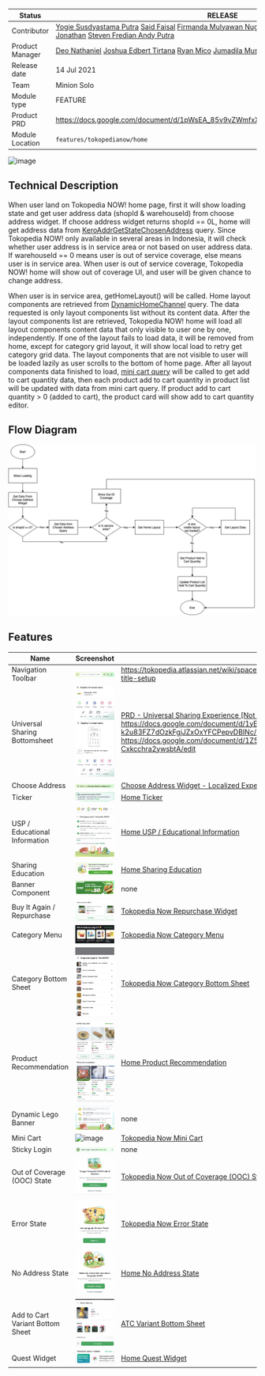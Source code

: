 
<!--left header table-->
| **Status** | <!--start status:GREEN-->RELEASE<!--end status--> |
| --- | --- |
| Contributor | [Yogie Susdyastama Putra](https://tokopedia.atlassian.net/wiki/people/5c6bf2e6f1a05835f933bf30?ref=confluence) [Said Faisal](https://tokopedia.atlassian.net/wiki/people/5e25eee0ee264b0e745862c3?ref=confluence) [Firmanda Mulyawan Nugroho](https://tokopedia.atlassian.net/wiki/people/5d91c148fdfa560dcc3a040f?ref=confluence) [Reza Gama Hidayat](https://tokopedia.atlassian.net/wiki/people/5def15952702bc0ec7e775c5?ref=confluence) [Misael Jonathan](https://tokopedia.atlassian.net/wiki/people/60051d42e64c95006fbaad73?ref=confluence) [Steven Fredian Andy Putra](https://tokopedia.atlassian.net/wiki/people/557058:20782bf2-2a29-413c-b75c-ce30c92cad9e?ref=confluence) |
| Product Manager | [Deo Nathaniel](https://tokopedia.atlassian.net/wiki/people/5c6be6f577edd55f716a2258?ref=confluence) [Joshua Edbert Tirtana](https://tokopedia.atlassian.net/wiki/people/60f7ac85f026ab007029a6bf?ref=confluence) [Ryan Mico](https://tokopedia.atlassian.net/wiki/people/5c6bedd8cff26405c30ad1b1?ref=confluence) [Jumadila Mustika](https://tokopedia.atlassian.net/wiki/people/61c037f6a54af90069a11858?ref=confluence) |
| Release date | 14 Jul 2021 |
| Team | Minion Solo |
| Module type | <!--start status:YELLOW-->FEATURE<!--end status--> |
| Product PRD | <https://docs.google.com/document/d/1pWsEA_85v9vZWmfxXo5DC0xsb7QWDu_cTNjMMQpnFsk/edit> |
| Module Location | `features/tokopedianow/home` |

<!--toc-->

![image](res/Screenshot_2021-11-12-14-04-57-323_com.tokopedia.tkpd.jpg)

## Technical Description

When user land on Tokopedia NOW! home page, first it will show loading state and get user address data (shopId & warehouseId) from choose address widget. If choose address widget returns shopId == 0L, home will get address data from [KeroAddrGetStateChosenAddress](/wiki/spaces/LG/pages/1145635698) query. Since Tokopedia NOW! only available in several areas in Indonesia, it will check whether user address is in service area or not based on user address data. If warehouseId == 0 means user is out of service coverage, else means user is in service area. When user is out of service coverage, Tokopedia NOW! home will show out of coverage UI, and user will be given chance to change address. 

When user is in service area, getHomeLayout() will be called. Home layout components are retrieved from [DynamicHomeChannel](/wiki/spaces/HP/pages/381550603) query. The data requested is only layout components list without its content data. After the layout components list are retrieved, Tokopedia NOW! home will load all layout components content data that only visible to user one by one, independently. If one of the layout fails to load data, it will be removed from home, except for category grid layout, it will show local load to retry get category grid data. The layout components that are not visible to user will be loaded lazily as user scrolls to the bottom of home page. After all layout components data finished to load, [mini cart query](https://tokopedia.atlassian.net/wiki/spaces/TTD/pages/1477936471/GraphQL+Mini+Cart) will be called to get add to cart quantity data, then each product add to cart quantity in product list will be updated with data from mini cart query. If product add to cart quantity > 0 (added to cart), the product card will show add to cart quantity editor.

## Flow Diagram

![Image](../res/home_flow_diagram.png)

## Features

| **Name** | **Screenshot**                                                                                                                      | **Link** |
| --- |-------------------------------------------------------------------------------------------------------------------------------------| --- |
| Navigation Toolbar | ![image](../res/home_navigation_toolbar.png)<br/>                                                                                   | <https://tokopedia.atlassian.net/wiki/spaces/PA/pages/967945643/Navigation+Toolbar#Toolbar-title-setup>  |
| Universal Sharing Bottomsheet | ![image](../res/home_universal_sharing_bottomsheet.png)<br/>![image](../res/home_universal_sharing_bottomsheet_screenshot.png)<br/> | [PRD - Universal Sharing Experience [Not Updated]](/wiki/spaces/CO/pages/1340674521) <https://docs.google.com/document/d/1yEDJmmLJ4V-k2u83FZ7dOzkFgjJZxOxYFCPepvDBINc/edit> <https://docs.google.com/document/d/1Z5wXNwYxRNKNqVFUBUfxVgUdCRk-Cxkcchra2ywsbtA/edit>  |
| Choose Address | ![image](../res/home_choose_address.png)<br/>                                                                                       | [Choose Address Widget - Localized Experience](/wiki/spaces/PA/pages/1157243000/Choose+Address+Widget+-+Localized+Experience)  |
| Ticker | ![imga](../res/home_ticker.png)<br/>                                                                                                | [Home Ticker](/wiki/spaces/PA/pages/1845920179/Home+Ticker)  |
| USP / Educational Information | ![image](../res/home_usp_educational_information.png)<br/>![image](../res/home_usp_educational_information_bottomsheet.png)<br/>    | [Home USP / Educational Information](/wiki/spaces/PA/pages/1845822243)  |
| Sharing Education | ![image](../res/home_sharing_education.png)<br/>                                                                                    | [Home Sharing Education](/wiki/spaces/PA/pages/1845855118/Home+Sharing+Education)  |
| Banner Component | ![image](../res/home_banner.png)<br/>                                                                                               | none |
| Buy It Again / Repurchase | ![image](../res/home_repurchase_widget.png)<br/>                                                                                    | [Tokopedia Now Repurchase Widget](/wiki/spaces/PA/pages/1732379776/Tokopedia+Now+Repurchase+Widget)  |
| Category Menu | ![image](../res/home_category_menu.png)<br/>                                                                                        | [Tokopedia Now Category Menu](/wiki/spaces/PA/pages/1844544240/Tokopedia+Now+Category+Menu)  |
| Category Bottom Sheet | ![image](../res/home_category_bottomsheet.png)<br/>                                                                                 | [Tokopedia Now Category Bottom Sheet](/wiki/spaces/PA/pages/1533447808/Tokopedia+Now+Category+Bottom+Sheet)  |
| Product Recommendation | ![image](../res/home_product_recommendation.png)<br/>![image](../res/home_product_recommendation_without_atc.png)<br/>              | [Home Product Recommendation](/wiki/spaces/PA/pages/1846969610/Home+Product+Recommendation)  |
| Dynamic Lego Banner | ![image](../res/home_dynamic_lego_banner.png)<br/>                                                                                  | none |
| Mini Cart | ![image](../res/home_minicart.png)<br/>                                                                                             | [Tokopedia Now Mini Cart](/wiki/spaces/PA/pages/1843758861/Tokopedia+Now+Mini+Cart)  |
| Sticky Login  | ![image](../res/home_sticky_login.png)<br/>                                                                                         | none |
| Out of Coverage (OOC) State | ![image](../res/home_ooc.png)<br/>                                                                                                  | [Tokopedia Now Out of Coverage (OOC) State](/wiki/spaces/PA/pages/1845790121/Tokopedia+Now+Out+of+Coverage+%28OOC%29+State)  |
| Error State | ![image](../res/home_error_state.png)<br/>                                                                                          | [Tokopedia Now Error State](/wiki/spaces/PA/pages/1845724290/Tokopedia+Now+Error+State)  |
| No Address State | ![image](../res/home_no_address_state.png)<br/>                                                                                     | [Home No Address State](/wiki/spaces/PA/pages/1845887889/Home+No+Address+State)  |
| Add to Cart Variant Bottom Sheet | ![image](../res/home_atc_variant_bottomsheet.png)<br/>                                                                              | [ATC Variant Bottom Sheet](/wiki/spaces/PA/pages/1522500791/ATC+Variant+Bottom+Sheet)  |
| Quest Widget | ![image](../res/home_quest.png)<br/>                                                                                                | [Home Quest Widget](/wiki/spaces/PA/pages/2149450712/Home+Quest+Widget)  |

